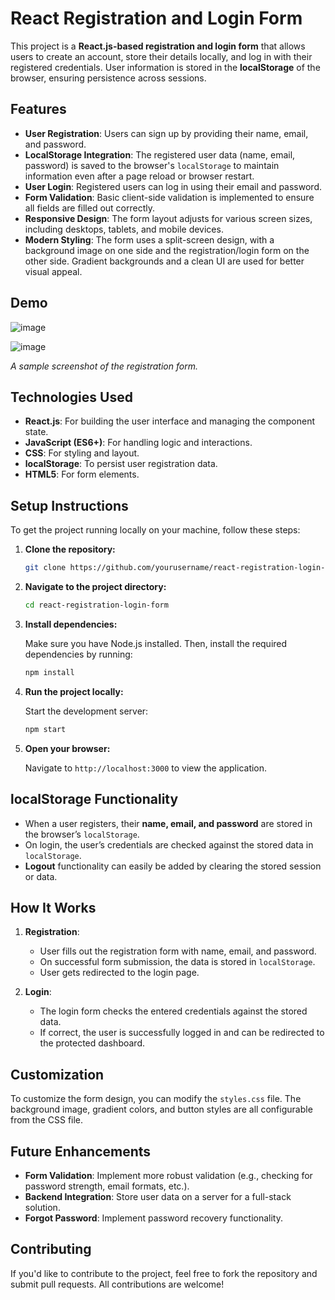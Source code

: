 # React Registration and Login Form

This project is a **React.js-based registration and login form** that allows users to create an account, store their details locally, and log in with their registered credentials. User information is stored in the **localStorage** of the browser, ensuring persistence across sessions.

## Features

- **User Registration**: Users can sign up by providing their name, email, and password.
- **LocalStorage Integration**: The registered user data (name, email, password) is saved to the browser's `localStorage` to maintain information even after a page reload or browser restart.
- **User Login**: Registered users can log in using their email and password.
- **Form Validation**: Basic client-side validation is implemented to ensure all fields are filled out correctly.
- **Responsive Design**: The form layout adjusts for various screen sizes, including desktops, tablets, and mobile devices.
- **Modern Styling**: The form uses a split-screen design, with a background image on one side and the registration/login form on the other side. Gradient backgrounds and a clean UI are used for better visual appeal.

## Demo
![image](https://github.com/user-attachments/assets/20d810fc-52bb-47ee-8787-9ae804e7a226)

![image](https://github.com/user-attachments/assets/1b367be7-6179-4922-8fd6-bb3b55404042)


*A sample screenshot of the registration form.*

## Technologies Used

- **React.js**: For building the user interface and managing the component state.
- **JavaScript (ES6+)**: For handling logic and interactions.
- **CSS**: For styling and layout.
- **localStorage**: To persist user registration data.
- **HTML5**: For form elements.

## Setup Instructions

To get the project running locally on your machine, follow these steps:

1. **Clone the repository:**

   ```bash
   git clone https://github.com/yourusername/react-registration-login-form.git
   ```

2. **Navigate to the project directory:**

   ```bash
   cd react-registration-login-form
   ```

3. **Install dependencies:**

   Make sure you have Node.js installed. Then, install the required dependencies by running:

   ```bash
   npm install
   ```

4. **Run the project locally:**

   Start the development server:

   ```bash
   npm start
   ```

5. **Open your browser:**

   Navigate to `http://localhost:3000` to view the application.

## localStorage Functionality

- When a user registers, their **name, email, and password** are stored in the browser’s `localStorage`.
- On login, the user’s credentials are checked against the stored data in `localStorage`.
- **Logout** functionality can easily be added by clearing the stored session or data.

## How It Works

1. **Registration**:
   - User fills out the registration form with name, email, and password.
   - On successful form submission, the data is stored in `localStorage`.
   - User gets redirected to the login page.

2. **Login**:
   - The login form checks the entered credentials against the stored data.
   - If correct, the user is successfully logged in and can be redirected to the protected dashboard.

## Customization

To customize the form design, you can modify the `styles.css` file. The background image, gradient colors, and button styles are all configurable from the CSS file.

## Future Enhancements

- **Form Validation**: Implement more robust validation (e.g., checking for password strength, email formats, etc.).
- **Backend Integration**: Store user data on a server for a full-stack solution.
- **Forgot Password**: Implement password recovery functionality.

## Contributing

If you'd like to contribute to the project, feel free to fork the repository and submit pull requests. All contributions are welcome!

